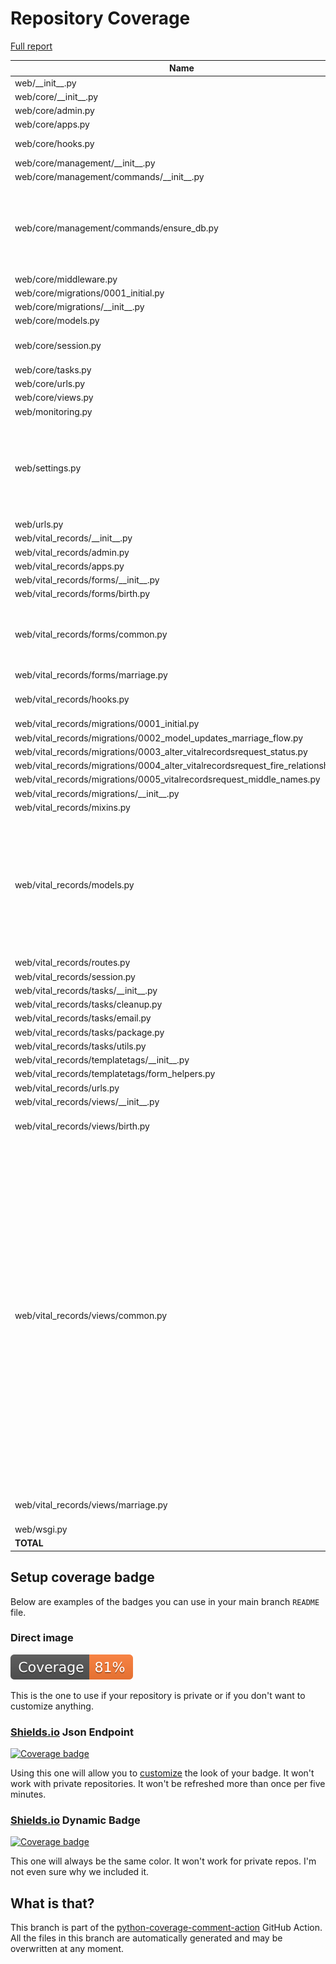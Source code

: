 # Repository Coverage

[Full report](https://htmlpreview.github.io/?https://github.com/Office-of-Digital-Services/cdt-ods-disaster-recovery/blob/python-coverage-comment-action-data/htmlcov/index.html)

| Name                                                                                  |    Stmts |     Miss |   Branch |   BrPart |   Cover |   Missing |
|-------------------------------------------------------------------------------------- | -------: | -------: | -------: | -------: | ------: | --------: |
| web/\_\_init\_\_.py                                                                   |        5 |        2 |        0 |        0 |     60% |       5-7 |
| web/core/\_\_init\_\_.py                                                              |        0 |        0 |        0 |        0 |    100% |           |
| web/core/admin.py                                                                     |       24 |       13 |        2 |        0 |     42% |     21-39 |
| web/core/apps.py                                                                      |        5 |        0 |        0 |        0 |    100% |           |
| web/core/hooks.py                                                                     |       11 |        4 |        0 |        0 |     64% |9-10, 14-15 |
| web/core/management/\_\_init\_\_.py                                                   |        0 |        0 |        0 |        0 |    100% |           |
| web/core/management/commands/\_\_init\_\_.py                                          |        0 |        0 |        0 |        0 |    100% |           |
| web/core/management/commands/ensure\_db.py                                            |      183 |        4 |       42 |        4 |     96% |73, 87-89, 99, 103->exit, 230->232, 306->310 |
| web/core/middleware.py                                                                |        9 |        1 |        2 |        1 |     82% |        19 |
| web/core/migrations/0001\_initial.py                                                  |        7 |        0 |        0 |        0 |    100% |           |
| web/core/migrations/\_\_init\_\_.py                                                   |        0 |        0 |        0 |        0 |    100% |           |
| web/core/models.py                                                                    |        8 |        0 |        0 |        0 |    100% |           |
| web/core/session.py                                                                   |       25 |        5 |        4 |        2 |     76% |13-19, 25-26, 33 |
| web/core/tasks.py                                                                     |       15 |        2 |        0 |        0 |     87% |    60, 64 |
| web/core/urls.py                                                                      |        5 |        0 |        0 |        0 |    100% |           |
| web/core/views.py                                                                     |        9 |        0 |        2 |        0 |    100% |           |
| web/monitoring.py                                                                     |       12 |        0 |        4 |        0 |    100% |           |
| web/settings.py                                                                       |      108 |        6 |       14 |        7 |     89% |52, 54, 56, 127->131, 139->142, 151, 267-268 |
| web/urls.py                                                                           |       16 |        7 |        2 |        1 |     56% |     31-39 |
| web/vital\_records/\_\_init\_\_.py                                                    |        0 |        0 |        0 |        0 |    100% |           |
| web/vital\_records/admin.py                                                           |        6 |        0 |        0 |        0 |    100% |           |
| web/vital\_records/apps.py                                                            |        5 |        0 |        0 |        0 |    100% |           |
| web/vital\_records/forms/\_\_init\_\_.py                                              |        0 |        0 |        0 |        0 |    100% |           |
| web/vital\_records/forms/birth.py                                                     |       22 |        0 |        0 |        0 |    100% |           |
| web/vital\_records/forms/common.py                                                    |       70 |       22 |        6 |        0 |     63% |99-106, 109-119, 122-130 |
| web/vital\_records/forms/marriage.py                                                  |       19 |        0 |        0 |        0 |    100% |           |
| web/vital\_records/hooks.py                                                           |       16 |        6 |        0 |        0 |     62% |10-11, 15-16, 20-21 |
| web/vital\_records/migrations/0001\_initial.py                                        |        7 |        0 |        0 |        0 |    100% |           |
| web/vital\_records/migrations/0002\_model\_updates\_marriage\_flow.py                 |        4 |        0 |        0 |        0 |    100% |           |
| web/vital\_records/migrations/0003\_alter\_vitalrecordsrequest\_status.py             |        5 |        0 |        0 |        0 |    100% |           |
| web/vital\_records/migrations/0004\_alter\_vitalrecordsrequest\_fire\_relationship.py |        4 |        0 |        0 |        0 |    100% |           |
| web/vital\_records/migrations/0005\_vitalrecordsrequest\_middle\_names.py             |        4 |        0 |        0 |        0 |    100% |           |
| web/vital\_records/migrations/\_\_init\_\_.py                                         |        0 |        0 |        0 |        0 |    100% |           |
| web/vital\_records/mixins.py                                                          |       55 |        0 |        6 |        0 |    100% |           |
| web/vital\_records/models.py                                                          |      109 |       13 |        4 |        0 |     88% |240, 244, 248, 252, 256, 260, 264, 268, 272, 276, 280, 284, 288 |
| web/vital\_records/routes.py                                                          |       21 |        0 |        0 |        0 |    100% |           |
| web/vital\_records/session.py                                                         |       26 |        0 |        6 |        0 |    100% |           |
| web/vital\_records/tasks/\_\_init\_\_.py                                              |        0 |        0 |        0 |        0 |    100% |           |
| web/vital\_records/tasks/cleanup.py                                                   |       69 |        0 |       18 |        0 |    100% |           |
| web/vital\_records/tasks/email.py                                                     |       33 |        0 |        0 |        0 |    100% |           |
| web/vital\_records/tasks/package.py                                                   |      110 |        0 |        2 |        0 |    100% |           |
| web/vital\_records/tasks/utils.py                                                     |        7 |        0 |        0 |        0 |    100% |           |
| web/vital\_records/templatetags/\_\_init\_\_.py                                       |        0 |        0 |        0 |        0 |    100% |           |
| web/vital\_records/templatetags/form\_helpers.py                                      |       10 |       10 |        2 |        0 |      0% |      1-13 |
| web/vital\_records/urls.py                                                            |        4 |        0 |        0 |        0 |    100% |           |
| web/vital\_records/views/\_\_init\_\_.py                                              |        0 |        0 |        0 |        0 |    100% |           |
| web/vital\_records/views/birth.py                                                     |       33 |       20 |        0 |        0 |     39% |10-22, 30-41, 48-54 |
| web/vital\_records/views/common.py                                                    |      181 |       81 |        6 |        0 |     53% |61-64, 87-91, 95-101, 110-113, 117-127, 137-140, 149-152, 163-166, 177-180, 183-202, 213-216, 219-227, 238-246, 249-256, 259-261, 269-271, 275-286 |
| web/vital\_records/views/marriage.py                                                  |       40 |       26 |        0 |        0 |     35% |11-37, 45-58, 65-71 |
| web/wsgi.py                                                                           |        6 |        6 |        0 |        0 |      0% |      8-16 |
|                                                                             **TOTAL** | **1308** |  **228** |  **122** |   **15** | **82%** |           |


## Setup coverage badge

Below are examples of the badges you can use in your main branch `README` file.

### Direct image

[![Coverage badge](https://raw.githubusercontent.com/Office-of-Digital-Services/cdt-ods-disaster-recovery/python-coverage-comment-action-data/badge.svg)](https://htmlpreview.github.io/?https://github.com/Office-of-Digital-Services/cdt-ods-disaster-recovery/blob/python-coverage-comment-action-data/htmlcov/index.html)

This is the one to use if your repository is private or if you don't want to customize anything.

### [Shields.io](https://shields.io) Json Endpoint

[![Coverage badge](https://img.shields.io/endpoint?url=https://raw.githubusercontent.com/Office-of-Digital-Services/cdt-ods-disaster-recovery/python-coverage-comment-action-data/endpoint.json)](https://htmlpreview.github.io/?https://github.com/Office-of-Digital-Services/cdt-ods-disaster-recovery/blob/python-coverage-comment-action-data/htmlcov/index.html)

Using this one will allow you to [customize](https://shields.io/endpoint) the look of your badge.
It won't work with private repositories. It won't be refreshed more than once per five minutes.

### [Shields.io](https://shields.io) Dynamic Badge

[![Coverage badge](https://img.shields.io/badge/dynamic/json?color=brightgreen&label=coverage&query=%24.message&url=https%3A%2F%2Fraw.githubusercontent.com%2FOffice-of-Digital-Services%2Fcdt-ods-disaster-recovery%2Fpython-coverage-comment-action-data%2Fendpoint.json)](https://htmlpreview.github.io/?https://github.com/Office-of-Digital-Services/cdt-ods-disaster-recovery/blob/python-coverage-comment-action-data/htmlcov/index.html)

This one will always be the same color. It won't work for private repos. I'm not even sure why we included it.

## What is that?

This branch is part of the
[python-coverage-comment-action](https://github.com/marketplace/actions/python-coverage-comment)
GitHub Action. All the files in this branch are automatically generated and may be
overwritten at any moment.